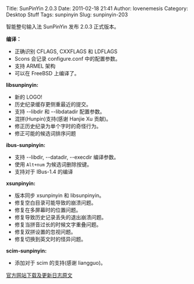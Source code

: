 Title: SunPinYin 2.0.3
Date: 2011-02-18 21:41
Author: lovenemesis
Category: Desktop Stuff
Tags: sunpinyin
Slug: sunpinyin-203

智能整句输入法 SunPinYin 发布 2.0.3 正式版本。

**编译：**

-   正确识别 CFLAGS, CXXFLAGS 和 LDFLAGS
-   Scons 会记录 configure.conf 中的配置参数。
-   支持 ARMEL 架构
-   可以在 FreeBSD 上编译了。

**libsunpinyin:**

-   新的 LOGO!
-   历史纪录缓存更侧重最近的提交。
-   支持 --libdir 和 --libdatadir 配置参数。
-   混拼(Hunpin)支持(感谢 Hanjie Xu 贡献)。
-   修正历史纪录为单个字时的奇怪行为。
-   修正可能的候选词排序问题

**ibus-sunpinyin:**

-   支持 --libdir, --datadir, --execdir 编译参数。
-   使用 `Alt+num` 为候选词删除按键。
-   支持对于 IBus-1.4 的编译

**xsunpinyin:**

-   版本同步 xsunpinyin 和 libsunpinyin。
-   修复空白目录可能导致的崩溃问题。
-   修复在多屏幕时的位置问题。
-   修复导致历史记录丢失的退出崩溃问题。
-   修复当拼音过长的时候文字重叠问题。
-   修复双拼设置的忽视问题。
-   修复切换到英文时的怪异问题。

**scim-sunpinyin:**

-   添加对于 scim 的支持(感谢 liangguo)。

[官方网站下载及更新日志原文](http://code.google.com/p/sunpinyin/)
